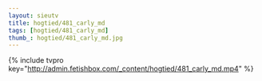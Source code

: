 ```yaml
--- 
layout: sieutv
title: hogtied/481_carly_md
tags: [hogtied/481_carly_md]
thumb_: hogtied/481_carly_md.jpg
---
```

{% include tvpro key="http://admin.fetishbox.com/_content/hogtied/481_carly_md.mp4" %} 
